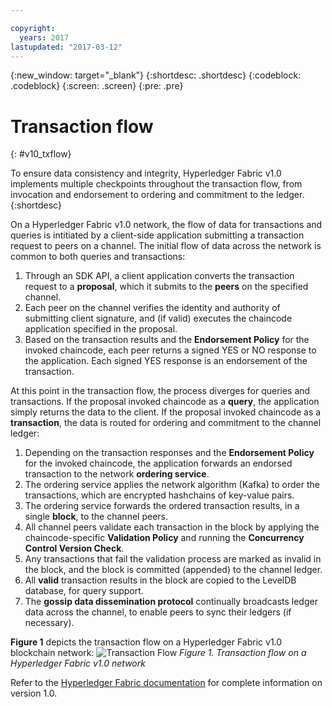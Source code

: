 ```yaml
---

copyright:
  years: 2017
lastupdated: "2017-03-12"
---
```


{:new_window: target="_blank"}
{:shortdesc: .shortdesc}
{:codeblock: .codeblock}
{:screen: .screen}
{:pre: .pre}

# Transaction flow
{: #v10_txflow}

To ensure data consistency and integrity, Hyperledger Fabric v1.0 implements
multiple checkpoints throughout the transaction flow, from invocation and
endorsement to ordering and commitment to the ledger.
{:shortdesc}

On a Hyperledger Fabric v1.0 network, the flow of data for transactions and
queries is intitiated by a client-side application submitting a transaction
request to peers on a channel. The initial flow of data across the network is
common to both queries and transactions:

1. Through an SDK API, a client application converts the transaction request to
a **proposal**, which it submits to the **peers** on the specified channel.
2. Each peer on the channel verifies the identity and authority of submitting
client signature, and (if valid) executes the chaincode application specified in
the proposal.
3. Based on the transaction results and the **Endorsement Policy** for the
invoked chaincode, each peer returns a signed YES or NO response to the application.
Each signed YES response is an endorsement of the transaction.

At this point in the transaction flow, the process diverges for queries and
transactions. If the proposal invoked chaincode as a **query**, the application
simply returns the data to the client. If the proposal invoked chaincode as a
**transaction**, the data is routed for ordering and commitment to the channel
ledger:

1. Depending on the transaction responses and the **Endorsement Policy** for the
invoked chaincode, the application forwards an endorsed transaction to the
network **ordering service**.
2. The ordering service applies the network algorithm (Kafka) to order the
transactions, which are encrypted hashchains of key-value pairs.
3. The ordering service forwards the ordered transaction results, in a single
**block**, to the channel peers.
4. All channel peers validate each transaction in the block by applying the
chaincode-specific **Validation Policy** and running the **Concurrency Control
Version Check**.
5. Any transactions that fail the validation process are marked as invalid in
the block, and the block is committed (appended) to the channel ledger.
6. All **valid** transaction results in the block are copied to the LevelDB
database, for query support.
7. The **gossip data dissemination protocol** continually broadcasts ledger
data across the channel, to enable peers to sync their ledgers (if necessary).  

**Figure 1** depicts the transaction flow on a Hyperledger Fabric v1.0 blockchain
network:
![Transaction Flow](images/v10_txflow.png "Transaction flow on a Hyperledger Fabric
v1.0 network")
*Figure 1. Transaction flow on a Hyperledger Fabric v1.0 network*

Refer to the [Hyperledger Fabric documentation](http://hyperledger-fabric.readthedocs.io/en/latest/index.html)
for complete information on version 1.0.

